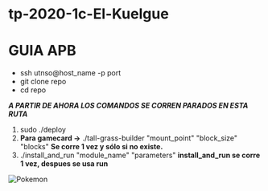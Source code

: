 # tp-2020-1c-El-Kuelgue
# **GUIA APB**

- ssh utnso@host_name -p port
- git clone repo
- cd repo

***A PARTIR DE AHORA LOS COMANDOS SE CORREN PARADOS EN ESTA RUTA***
1. sudo ./deploy
2. **Para gamecard ->** ./tall-grass-builder "mount_point" "block_size" "blocks" **Se corre 1 vez y sólo si no existe.**
3. ./install_and_run "module_name" "parameters" **install_and_run se corre 1 vez, despues se usa run**
  
![Pokemon](https://rtvc-assets-radionica3.s3.amazonaws.com/s3fs-public/styles/image_750x424/public/senalradionica/articulo-noticia/galeriaimagen/pokemonfront.jpg)
